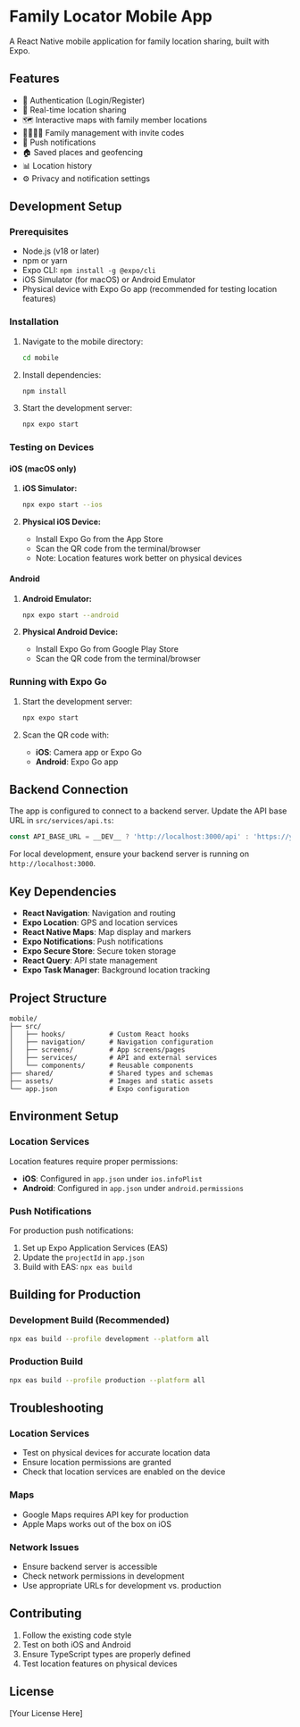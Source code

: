 # Family Locator Mobile App

A React Native mobile application for family location sharing, built with Expo.

## Features

- 🔐 Authentication (Login/Register)
- 📍 Real-time location sharing
- 🗺️ Interactive maps with family member locations
- 👨‍👩‍👧‍👦 Family management with invite codes
- 📱 Push notifications
- 🏠 Saved places and geofencing
- 📊 Location history
- ⚙️ Privacy and notification settings

## Development Setup

### Prerequisites

- Node.js (v18 or later)
- npm or yarn
- Expo CLI: `npm install -g @expo/cli`
- iOS Simulator (for macOS) or Android Emulator
- Physical device with Expo Go app (recommended for testing location features)

### Installation

1. Navigate to the mobile directory:
   ```bash
   cd mobile
   ```

2. Install dependencies:
   ```bash
   npm install
   ```

3. Start the development server:
   ```bash
   npx expo start
   ```

### Testing on Devices

#### iOS (macOS only)

1. **iOS Simulator:**
   ```bash
   npx expo start --ios
   ```

2. **Physical iOS Device:**
   - Install Expo Go from the App Store
   - Scan the QR code from the terminal/browser
   - Note: Location features work better on physical devices

#### Android

1. **Android Emulator:**
   ```bash
   npx expo start --android
   ```

2. **Physical Android Device:**
   - Install Expo Go from Google Play Store
   - Scan the QR code from the terminal/browser

### Running with Expo Go

1. Start the development server:
   ```bash
   npx expo start
   ```

2. Scan the QR code with:
   - **iOS**: Camera app or Expo Go
   - **Android**: Expo Go app

## Backend Connection

The app is configured to connect to a backend server. Update the API base URL in `src/services/api.ts`:

```typescript
const API_BASE_URL = __DEV__ ? 'http://localhost:3000/api' : 'https://your-production-url.com/api';
```

For local development, ensure your backend server is running on `http://localhost:3000`.

## Key Dependencies

- **React Navigation**: Navigation and routing
- **Expo Location**: GPS and location services
- **React Native Maps**: Map display and markers
- **Expo Notifications**: Push notifications
- **Expo Secure Store**: Secure token storage
- **React Query**: API state management
- **Expo Task Manager**: Background location tracking

## Project Structure

```
mobile/
├── src/
│   ├── hooks/           # Custom React hooks
│   ├── navigation/      # Navigation configuration
│   ├── screens/         # App screens/pages
│   ├── services/        # API and external services
│   └── components/      # Reusable components
├── shared/              # Shared types and schemas
├── assets/              # Images and static assets
└── app.json             # Expo configuration
```

## Environment Setup

### Location Services

Location features require proper permissions:

- **iOS**: Configured in `app.json` under `ios.infoPlist`
- **Android**: Configured in `app.json` under `android.permissions`

### Push Notifications

For production push notifications:

1. Set up Expo Application Services (EAS)
2. Update the `projectId` in `app.json`
3. Build with EAS: `npx eas build`

## Building for Production

### Development Build (Recommended)

```bash
npx eas build --profile development --platform all
```

### Production Build

```bash
npx eas build --profile production --platform all
```

## Troubleshooting

### Location Services

- Test on physical devices for accurate location data
- Ensure location permissions are granted
- Check that location services are enabled on the device

### Maps

- Google Maps requires API key for production
- Apple Maps works out of the box on iOS

### Network Issues

- Ensure backend server is accessible
- Check network permissions in development
- Use appropriate URLs for development vs. production

## Contributing

1. Follow the existing code style
2. Test on both iOS and Android
3. Ensure TypeScript types are properly defined
4. Test location features on physical devices

## License

[Your License Here]